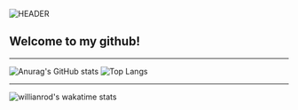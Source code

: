 ![HEADER](https://github.com/iamDvz/iamDvz/blob/main/avatar_banner_wide_pingpong.gif)

## **Welcome to my github!**
___

![Anurag's GitHub stats](https://github-readme-stats.vercel.app/api?username=iamDvz&count_private=true&show_icons=true&bg_color=-45,8d074a,cb0b6b&title_color=000000&text_color=f0ac7a&icon_color=000000&border_color=000000&border_radius=9&hide=issues,contribs&hide_title=true) ![Top Langs](https://github-readme-stats.vercel.app/api/top-langs/?username=iamDvz&count_private=true&layout=compact&bg_color=45,cb0b6b,8d074a&title_color=000000&text_color=f0ac7a&icon_color=000000&border_color=000000&border_radius=9&card_width=295&custom_title=❤️)
___
![willianrod's wakatime stats](https://github-readme-stats.vercel.app/api/wakatime?username=@iamDvz&count_private=true&layout=compact&bg_color=225,8d074a,8d074a&title_color=f0ac7a&icon_color=000000&border_color=000000&border_radius=9&custom_title=WakaTime&hide_title=false&range=last_7_days)
